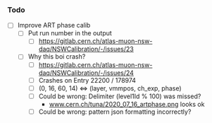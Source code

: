 ### Todo

- [ ] Improve ART phase calib
  - [ ] Put run number in the output
    - [ ] https://gitlab.cern.ch/atlas-muon-nsw-daq/NSWCalibration/-/issues/23
  - [ ] Why this boi crash?
    - [ ] https://gitlab.cern.ch/atlas-muon-nsw-daq/NSWCalibration/-/issues/24
    - [ ] Crashes on Entry 22200 / 178974
    - [ ] (0, 16, 60, 14) <=> (layer, vmmpos, ch_exp, phase)
    - [ ] Could be wrong: Delimiter (level1Id % 100) was missed?
      - www.cern.ch/tuna/2020_07_16_artphase.png looks ok
    - [ ] Could be wrong: pattern json formatting incorrectly?
